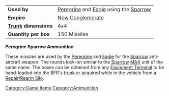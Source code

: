 |                                  |                                                                                       |
| -------------------------------- | ------------------------------------------------------------------------------------- |
| **Used by**                      | [Peregrine](../Peregrine.md) and [Eagle](../vehicles/Eagle.md) using the [Sparrow](</Sparrow_(BFR)>) |
| **Empire**                       | [New Conglomerate](../etc/New_Conglomerate.md)                                               |
| **[Trunk](../terminology/Trunk.md) dimensions** | 4x4                                                                                   |
| **Quantity per box**             | 150 Missiles                                                                          |

**Peregrine Sparrow Ammunition**

These missiles are used by the [Peregrine](../Peregrine.md) and
[Eagle](../vehicles/Eagle.md) for the [Sparrow](</Sparrow_(BFR)>)
anti-aircraft weapon. The rounds lock-on similar to the
[Sparrow](../items/Sparrow.md) [MAX](../items/Mechanized_Assault_Exo-Suit.md) unit of the same
name. The boxes can be obtained from any [Equipment
Terminal](../items/Equipment_Terminal.md) to be hand-loaded into the
BFR's [trunk](../terminology/Trunk.md) or acquired while in the vehicle from a
[Repair/Rearm Silo](../items/Repair_Rearm_Silo.md).

[Category:Game Items](Category:Game_Items.md)
[Category:Ammunition](Category:Ammunition.md)
